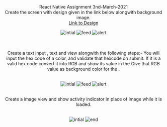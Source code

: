 <div align="center">React Native Assignment 3nd-March-2021</div>



<div align='center'>
Create the screen with design given in the link below alongwith background  image.
 
 <br>
 <a href="https://drive.google.com/file/d/1ot21Mo6zOgiY1gkDPyLw82FKe82eSXws/view?  usp=sharing">Link to Design</a>
 <br>

![intial](./Screenshots/Component1/otp_blank.png)
![feed](./Screenshots/Component1/otp_feed.png)
![alert](./Screenshots/Component1/otp_alert.png)

</div>

<br>
<br>
<div align='center'>
Create a text input , text and view alongwith the following steps:-
     You will input the hex code of a color, and validate that hexcode on submit.
      If it is a valid hex code convert it into RGB and show its value in the <Text> 
      Give that RGB value as background color for the <View>.

 <br>
 <br>
 
![intial](./Screenshots/Component1/hex_initial.png)
![feed](./Screenshots/Component1/hex_output.png)
![alert](./Screenshots/Component1/hex_error.png)

</div>
<br/>


<div align='center'>
Create a image view and show activity indicator in place of image while it is loaded.
 
<br>
 <br>
 
![intial](./Screenshots/Component1/loading_initial.png)
![end](./Screenshots/Component1/loading_end.png)

</div>
